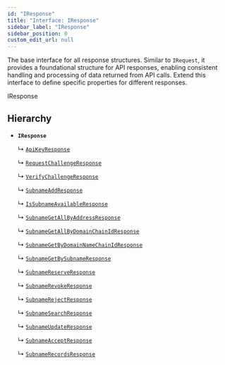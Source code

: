 ```yaml
---
id: "IResponse"
title: "Interface: IResponse"
sidebar_label: "IResponse"
sidebar_position: 0
custom_edit_url: null
---
```


The base interface for all response structures.
Similar to `IRequest`, it provides a foundational structure for API responses,
enabling consistent handling and processing of data returned from API calls.
Extend this interface to define specific properties for different responses.

 IResponse

## Hierarchy

- **`IResponse`**

  ↳ [`ApiKeyResponse`](ApiKeyResponse.md)

  ↳ [`RequestChallengeResponse`](RequestChallengeResponse.md)

  ↳ [`VerifyChallengeResponse`](VerifyChallengeResponse.md)

  ↳ [`SubnameAddResponse`](SubnameAddResponse.md)

  ↳ [`IsSubnameAvailableResponse`](IsSubnameAvailableResponse.md)

  ↳ [`SubnameGetAllByAddressResponse`](SubnameGetAllByAddressResponse.md)

  ↳ [`SubnameGetAllByDomainChainIdResponse`](SubnameGetAllByDomainChainIdResponse.md)

  ↳ [`SubnameGetByDomainNameChainIdResponse`](SubnameGetByDomainNameChainIdResponse.md)

  ↳ [`SubnameGetBySubnameResponse`](SubnameGetBySubnameResponse.md)

  ↳ [`SubnameReserveResponse`](SubnameReserveResponse.md)

  ↳ [`SubnameRevokeResponse`](SubnameRevokeResponse.md)

  ↳ [`SubnameRejectResponse`](SubnameRejectResponse.md)

  ↳ [`SubnameSearchResponse`](SubnameSearchResponse.md)

  ↳ [`SubnameUpdateResponse`](SubnameUpdateResponse.md)

  ↳ [`SubnameAcceptResponse`](SubnameAcceptResponse.md)

  ↳ [`SubnameRecordsResponse`](SubnameRecordsResponse.md)
